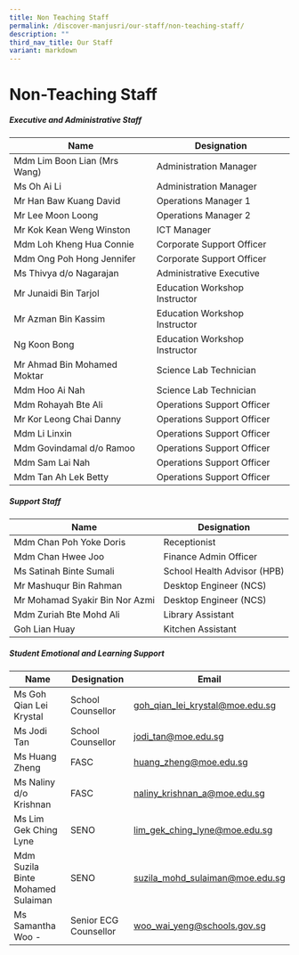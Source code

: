 ```yaml
---
title: Non Teaching Staff
permalink: /discover-manjusri/our-staff/non-teaching-staff/
description: ""
third_nav_title: Our Staff
variant: markdown
---
```

# **Non-Teaching Staff**

##### **Executive and Administrative Staff**


| Name | Designation | 
| -------- | -------- | 
|Mdm Lim Boon Lian (Mrs Wang) |Administration Manager|
|Ms Oh Ai Li |Administration Manager|
|Mr Han Baw Kuang David |Operations Manager 1|
|Mr Lee Moon Loong|Operations Manager 2|
|Mr Kok Kean Weng Winston |ICT Manager|
|Mdm Loh Kheng Hua Connie |Corporate Support Officer|
|Mdm Ong Poh Hong Jennifer |Corporate Support Officer|
|Ms Thivya d/o Nagarajan |Administrative Executive|
|Mr Junaidi Bin Tarjol |Education Workshop Instructor|
|Mr Azman Bin Kassim |Education Workshop Instructor|
|Ng Koon Bong|Education Workshop Instructor|
|Mr Ahmad Bin Mohamed Moktar|Science Lab Technician|
|Mdm Hoo Ai Nah |Science Lab Technician|
|Mdm Rohayah Bte Ali |Operations Support Officer|
|Mr Kor Leong Chai Danny  |Operations Support Officer |
|Mdm Li Linxin |Operations Support Officer|
|Mdm Govindamal d/o Ramoo |Operations Support Officer|
|Mdm Sam Lai Nah |Operations Support Officer|
|Mdm Tan Ah Lek Betty |Operations Support Officer|

##### **Support Staff**



| Name | Designation | 
| -------- | -------- | 
|Mdm Chan Poh Yoke Doris |Receptionist|
|Mdm Chan Hwee Joo|Finance Admin Officer|
|Ms Satinah Binte Sumali  |School Health Advisor (HPB)|
|Mr Mashuqur Bin Rahman |Desktop Engineer (NCS)|
|Mr Mohamad Syakir Bin Nor Azmi |Desktop Engineer (NCS)|
|Mdm  Zuriah Bte Mohd Ali |Library Assistant|
|Goh Lian Huay|Kitchen Assistant|

##### **Student Emotional and Learning Support**	


| Name | Designation |Email
| -------- | -------- | ----------|
|Ms Goh Qian Lei Krystal |School Counsellor|goh_qian_lei_krystal@moe.edu.sg|
|Ms Jodi Tan|School Counsellor|jodi_tan@moe.edu.sg|
|Ms Huang Zheng |FASC|huang_zheng@moe.edu.sg
|Ms Naliny d/o Krishnan|FASC|naliny_krishnan_a@moe.edu.sg|
|Ms Lim Gek Ching Lyne |SENO|lim_gek_ching_lyne@moe.edu.sg|
|Mdm  Suzila Binte Mohamed Sulaiman |SENO|suzila_mohd_sulaiman@moe.edu.sg|
|Ms Samantha Woo -|Senior ECG Counsellor |woo_wai_yeng@schools.gov.sg|
